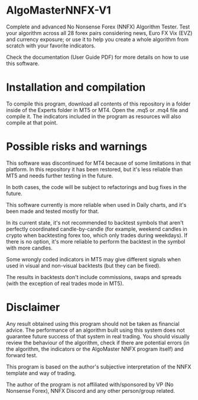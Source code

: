 # AlgoMasterNNFX-V1
Complete and advanced No Nonsense Forex (NNFX) Algorithm Tester. Test your algorithm across all 28 forex 
pairs considering news, Euro FX Vix (EVZ) and currency exposure; 
or use it to help you create a whole algorithm from scratch with your favorite indicators.

Check the documentation (User Guide PDF) for more details on how to use this software.

# Installation and compilation

To compile this program, download all contents of this repository in a folder inside of the Experts folder in MT5 or MT4. 
Open the .mq5 or .mq4 file and compile it. The indicators included in the program as resources will also compile at that point.

# Possible risks and warnings

This software was discontinued for MT4 because of some limitations in that platform. In this repository it has been restored, 
but it's less reliable than MT5 and needs further testing in the future.

In both cases, the code will be subject to refactorings and bug fixes in the future.

This software currently is more reliable when used in Daily charts, and it's been made and tested mostly for that.

In its current state, it's not recommended to backtest symbols that aren't perfectly coordinated candle-by-candle (for example, 
weekend candles in crypto when backtesting forex too, which only trades during weekdays). If there is no option, it's more reliable to perform the backtest
in the symbol with more candles.

Some wrongly coded indicators in MT5 may give different signals when used in visual and non-visual backtests (but they can be fixed). 

The results in backtests don't include commissions, swaps and spreads (with the exception of real trades mode in MT5).

# Disclaimer

Any result obtained using this program should not be taken as financial advice.
The performance of an algorithm built using this system does not guarantee future success of that system in real trading. 
You should visually review the behaviour of the algorithm, check if there are potential errors (in the
algorithm, the indicators or the AlgoMaster NNFX program itself) and forward test.

This program is based on the author's subjective interpretation of the NNFX template and way of trading. 

The author of the program is not affiliated with/sponsored by VP (No Nonsense Forex), NNFX Discord and any other person/group related.
